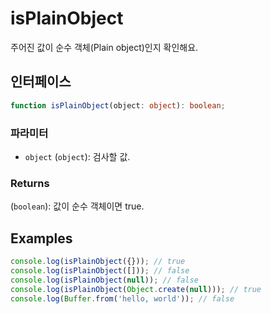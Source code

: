 # isPlainObject

주어진 값이 순수 객체(Plain object)인지 확인해요.

## 인터페이스

```typescript
function isPlainObject(object: object): boolean;
```

### 파라미터

- `object` (`object`): 검사할 값.

### Returns

(`boolean`): 값이 순수 객체이면 true.

## Examples

```typescript
console.log(isPlainObject({})); // true
console.log(isPlainObject([])); // false
console.log(isPlainObject(null)); // false
console.log(isPlainObject(Object.create(null))); // true
console.log(Buffer.from('hello, world')); // false
```
